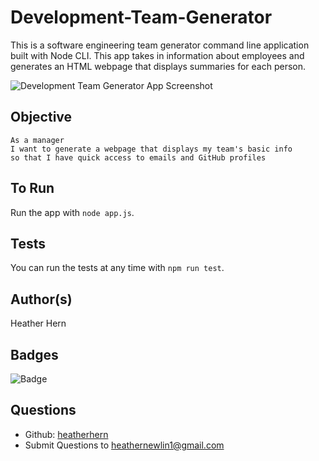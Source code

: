 # Development-Team-Generator

This is a software engineering team generator command line application built with Node CLI. This app takes in information about employees and generates an HTML webpage that displays summaries for each person. 

![Development Team Generator App Screenshot]("/Assets/app.png")

## Objective

```
As a manager
I want to generate a webpage that displays my team's basic info
so that I have quick access to emails and GitHub profiles
```

## To Run
Run the app with `node app.js`. 

## Tests
You can run the tests at any time with `npm run test`.

## Author(s)
Heather Hern

## Badges
![Badge](https://img.shields.io/badge/license-MIT-<green>)  

## Questions
* Github: [heatherhern](http://github.com/heatherhern)
* Submit Questions to [heathernewlin1@gmail.com](heathernewlin1@gmail.com)


